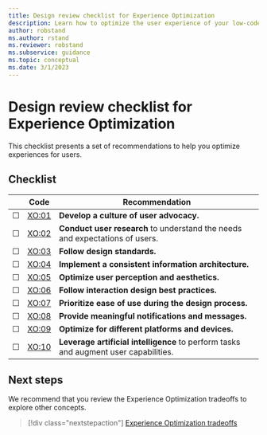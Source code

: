 ```yaml
---
title: Design review checklist for Experience Optimization
description: Learn how to optimize the user experience of your low-code workload.
author: robstand
ms.author: rstand
ms.reviewer: robstand
ms.subservice: guidance
ms.topic: conceptual
ms.date: 3/1/2023
---
```

# Design review checklist for Experience Optimization

This checklist presents a set of recommendations to help you optimize experiences for users.

## Checklist

|&nbsp;|Code  |Recommendation  |
|-|-|-|
| &#9744; | [XO:01](user-advocacy.md) | **Develop a culture of user advocacy.**   |
| &#9744; | [XO:02](user-research.md) | **Conduct user research** to understand the needs and expectations of users.   |
| &#9744; | [XO:03](design-standards.md) | **Follow design standards.**   |
| &#9744; | [XO:04](information-architecture.md) | **Implement a consistent information architecture.**   |
| &#9744; | [XO:05](visual-design.md) | **Optimize user perception and aesthetics.**   |
| &#9744; | [XO:06](interaction-design.md) | **Follow interaction design best practices.**   |
| &#9744; | [XO:07](usability.md) | **Prioritize ease of use during the design process.**   |
| &#9744; | [XO:08](notifications.md) | **Provide meaningful notifications and messages.**   |
| &#9744; | [XO:09](responsive-design.md) | **Optimize for different platforms and devices.**   |
| &#9744; | [XO:10](artificial-intelligence.md) | **Leverage artificial intelligence** to perform tasks and augment user capabilities.   |

## Next steps

We recommend that you review the Experience Optimization tradeoffs to explore other concepts.

> [!div class="nextstepaction"]
> [Experience Optimization tradeoffs](tradeoffs.md)